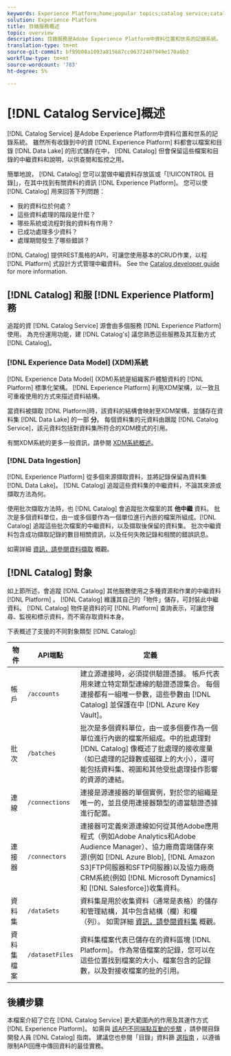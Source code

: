 ```yaml
---
keywords: Experience Platform;home;popular topics;catalog service;catalog;Catalog service;data location;Data Location;Data management;data management;Lineage;lineage;Catalog;enable dataset
solution: Experience Platform
title: 目錄服務概述
topic: overview
description: 目錄服務是Adobe Experience Platform中資料位置和世系的記錄系統。 雖然所有收錄到Experience Platform的資料都會以檔案和目錄的形式儲存在資料湖中，但目錄會保留這些檔案和目錄的中繼資料和說明，以供查閱和監控之用。
translation-type: tm+mt
source-git-commit: bf99b08a1093a815687cc06372407949e170a0b3
workflow-type: tm+mt
source-wordcount: '783'
ht-degree: 5%

---
```



# [!DNL Catalog Service]概述

[!DNL Catalog Service] 是Adobe Experience Platform中資料位置和世系的記錄系統。 雖然所有收錄到中的資 [!DNL Experience Platform] 料都會以檔案和目錄 [!DNL Data Lake] 的形式儲存在中， [!DNL Catalog] 但會保留這些檔案和目錄的中繼資料和說明，以供查閱和監控之用。

簡單地說， [!DNL Catalog] 您可以當做中繼資料存放區或「[!UICONTROL 目錄]」，在其中找到有關資料的資訊 [!DNL Experience Platform]。 您可以使 [!DNL Catalog] 用來回答下列問題：

* 我的資料位於何處？
* 這些資料處理的階段是什麼？
* 哪些系統或流程對我的資料有作用？
* 已成功處理多少資料？
* 處理期間發生了哪些錯誤？

[!DNL Catalog] 提供REST風格的API，可讓您使用基本的CRUD作業，以程 [!DNL Platform] 式設計方式管理中繼資料。 See the [Catalog developer guide](api/getting-started.md) for more information.

## [!DNL Catalog] 和服 [!DNL Experience Platform] 務

追蹤的資 [!DNL Catalog Service] 源會由多個服務 [!DNL Experience Platform] 使用。 為充份運用功能，建 [!DNL Catalog's] 議您熟悉這些服務及其互動方式 [!DNL Catalog]。

### [!DNL Experience Data Model] (XDM)系統

[!DNL Experience Data Model] (XDM)系統是組織客戶體驗資料的 [!DNL Platform] 標準化架構。 [!DNL Experience Platform] 利用XDM架構，以一致且可重複使用的方式來描述資料結構。

當資料被擷取 [!DNL Platform]時，該資料的結構會映射至XDM架構，並儲存在資料集 [!DNL Data Lake] 的一部 **分**。 每個資料集的元資料由跟蹤 [!DNL Catalog Service]，該元資料包括對資料集所符合的XDM模式的引用。

有關XDM系統的更多一般資訊，請參閱 [XDM系統概述](../xdm/home.md)。

### [!DNL Data Ingestion]

[!DNL Experience Platform] 從多個來源擷取資料，並將記錄保留為資料集 [!DNL Data Lake]。 [!DNL Catalog] 追蹤這些資料集的中繼資料，不論其來源或擷取方法為何。

使用批次擷取方法時，也 [!DNL Catalog] 會追蹤批次檔案的其 **他中繼** 資料。 批次是多個資料單位，由一或多個要作為一個單位進行內嵌的檔案所組成。[!DNL Catalog] 追蹤這些批次檔案的中繼資料，以及擷取後保留的資料集。 批次中繼資料包含成功擷取記錄的數目相關資訊，以及任何失敗記錄和相關的錯誤訊息。

如需詳細 [資訊，請參閱資料擷取](../ingestion/home.md) 概觀。

## [!DNL Catalog] 對象

如上節所述，會追蹤 [!DNL Catalog] 其他服務使用之多種資源和作業的中繼資料 [!DNL Platform] 。 [!DNL Catalog] 維護其自己的「物件」儲存，可封裝此中繼資料。 [!DNL Catalog] 物件是資料的可 [!DNL Platform] 查詢表示，可讓您搜尋、監視和標示資料，而不需存取資料本身。

下表概述了支援的不同對象類型 [!DNL Catalog]:

| 物件 | API端點 | 定義 |
|---|---|---|
| 帳戶 | `/accounts` | 建立源連接時，必須提供驗證憑據。 帳戶代表用來建立特定類型連線的驗證憑證集合。 每個連接都有一組唯一參數，這些參數由 [!DNL Catalog] 並保護在中 [!DNL Azure Key Vault]。 |
| 批次 | `/batches` | 批次是多個資料單位，由一或多個要作為一個單位進行內嵌的檔案所組成。中的批處理對 [!DNL Catalog] 像概述了批處理的接收度量（如已處理的記錄數或磁碟上的大小），還可能包括資料集、視圖和其他受批處理操作影響的資源的連結。 |
| 連線 | `/connections` | 連接是源連接器的單個實例，對於您的組織是唯一的，並且使用連接器類型的適當驗證憑據進行配置。 |
| 連接器 | `/connectors` | 連接器可定義來源連線如何從其他Adobe應用程式（例如Adobe Analytics和Adobe Audience Manager）、協力廠商雲端儲存來源(例如 [!DNL Azure Blob], [!DNL Amazon S3]FTP伺服器和SFTP伺服器)以及協力廠商CRM系統(例如 [!DNL Microsoft Dynamics] 和 [!DNL Salesforce])收集資料。 |
| 資料集 | `/dataSets` | 資料集是用於收集資料（通常是表格）的儲存和管理結構，其中包含結構（欄）和欄（列）。 如需詳細 [資訊，請參閱資料集](./datasets/overview.md) 概觀。 |
| 資料集檔案 | `/datasetFiles` | 資料集檔案代表已儲存在的資料區塊 [!DNL Platform]。 作為常值檔案的記錄，您可以在這些位置找到檔案的大小、檔案包含的記錄數，以及對接收檔案的批的引用。 |

## 後續步驟

本檔案介紹了它在 [!DNL Catalog Service] 更大範圍內的作用及其運作方式 [!DNL Experience Platform]。 如需與 [該API不同端點互動的步驟](api/getting-started.md) ，請參閱目錄開發人員 [!DNL Catalog] 指南。 建議您也參閱「目錄」資料篩 [選指南](api/filter-data.md) ，以遵循限制API回應中傳回資料的最佳實務。